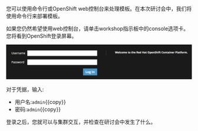 您可以使用命令行或OpenShift web控制台来处理模板。在本次研讨会中，我们将使用命令行来部署模板。

如果您仍然希望使用web控制台，请单击workshop指示板中的console选项卡。您将看到OpenShift登录屏幕。

![Web Console Login](../../assets/jupyternotebooks/jupyterhub-workspace-42/03-web-console-login.png)

对于凭据，输入:

* 用户名:``admin``{{copy}}
* 密码:``admin``{{copy}}

登录之后，您就可以与集群交互，并检查在研讨会中发生了什么。